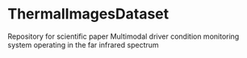 # ThermalImagesDataset
Repository for scientific paper Multimodal driver condition monitoring system operating in the far infrared spectrum
